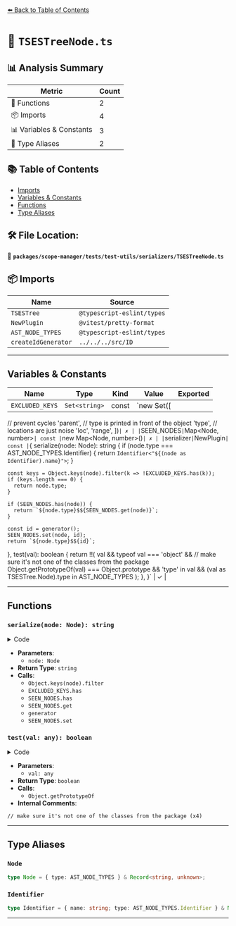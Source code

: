 [⬅️ Back to Table of Contents](../../../../../index.md)

# 📄 `TSESTreeNode.ts`

## 📊 Analysis Summary

| Metric | Count |
|--------|-------|
| 🔧 Functions | 2 |
| 📦 Imports | 4 |
| 📊 Variables & Constants | 3 |
| 📑 Type Aliases | 2 |

## 📚 Table of Contents

- [Imports](#imports)
- [Variables & Constants](#variables-constants)
- [Functions](#functions)
- [Type Aliases](#type-aliases)

## 🛠️ File Location:
📂 **`packages/scope-manager/tests/test-utils/serializers/TSESTreeNode.ts`**

## 📦 Imports

| Name | Source |
|------|--------|
| `TSESTree` | `@typescript-eslint/types` |
| `NewPlugin` | `@vitest/pretty-format` |
| `AST_NODE_TYPES` | `@typescript-eslint/types` |
| `createIdGenerator` | `../../../src/ID` |


---

## Variables & Constants

| Name | Type | Kind | Value | Exported |
|------|------|------|-------|----------|
| `EXCLUDED_KEYS` | `Set<string>` | const | `new Set([
  // prevent cycles
  'parent',
  // type is printed in front of the object
  'type',
  // locations are just noise
  'loc',
  'range',
])` | ✗ |
| `SEEN_NODES` | `Map<Node, number>` | const | `new Map<Node, number>()` | ✗ |
| `serializer` | `NewPlugin` | const | `{
  serialize(node: Node): string {
    if (node.type === AST_NODE_TYPES.Identifier) {
      return `Identifier<"${(node as Identifier).name}">`;
    }

    const keys = Object.keys(node).filter(k => !EXCLUDED_KEYS.has(k));
    if (keys.length === 0) {
      return node.type;
    }

    if (SEEN_NODES.has(node)) {
      return `${node.type}$${SEEN_NODES.get(node)}`;
    }

    const id = generator();
    SEEN_NODES.set(node, id);
    return `${node.type}$${id}`;
  },
  test(val): boolean {
    return !!(
      val &&
      typeof val === 'object' &&
      // make sure it's not one of the classes from the package
      Object.getPrototypeOf(val) === Object.prototype &&
      'type' in val &&
      (val as TSESTree.Node).type in AST_NODE_TYPES
    );
  },
}` | ✓ |


---

## Functions

### `serialize(node: Node): string`

<details><summary>Code</summary>

```ts
serialize(node: Node): string {
    if (node.type === AST_NODE_TYPES.Identifier) {
      return `Identifier<"${(node as Identifier).name}">`;
    }

    const keys = Object.keys(node).filter(k => !EXCLUDED_KEYS.has(k));
    if (keys.length === 0) {
      return node.type;
    }

    if (SEEN_NODES.has(node)) {
      return `${node.type}$${SEEN_NODES.get(node)}`;
    }

    const id = generator();
    SEEN_NODES.set(node, id);
    return `${node.type}$${id}`;
  }
```
</details>

- **Parameters**:
  - `node: Node`
- **Return Type**: `string`
- **Calls**:
  - `Object.keys(node).filter`
  - `EXCLUDED_KEYS.has`
  - `SEEN_NODES.has`
  - `SEEN_NODES.get`
  - `generator`
  - `SEEN_NODES.set`
### `test(val: any): boolean`

<details><summary>Code</summary>

```ts
test(val): boolean {
    return !!(
      val &&
      typeof val === 'object' &&
      // make sure it's not one of the classes from the package
      Object.getPrototypeOf(val) === Object.prototype &&
      'type' in val &&
      (val as TSESTree.Node).type in AST_NODE_TYPES
    );
  }
```
</details>

- **Parameters**:
  - `val: any`
- **Return Type**: `boolean`
- **Calls**:
  - `Object.getPrototypeOf`
- **Internal Comments**:
```
// make sure it's not one of the classes from the package (x4)
```


---

## Type Aliases

### `Node`

```ts
type Node = { type: AST_NODE_TYPES } & Record<string, unknown>;
```

### `Identifier`

```ts
type Identifier = { name: string; type: AST_NODE_TYPES.Identifier } & Node;
```


---